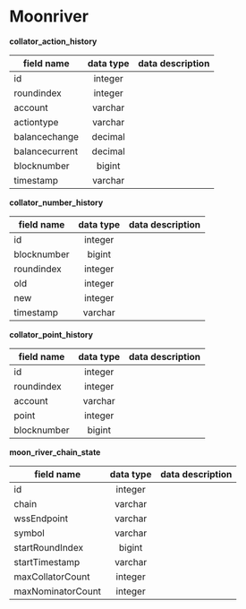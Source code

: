 # Moonriver

**collator_action_history**

| field name        | data type         | data description     |
| ------------------|:-----------------:| --------------------:|
| id                | integer           |                      |
| roundindex        | integer           |                      |
| account           | varchar           |                      |
| actiontype        | varchar           |                      |
| balancechange     | decimal           |                      |
| balancecurrent    | decimal           |                      |
| blocknumber       | bigint            |                      |
| timestamp         | varchar           |                      |


**collator_number_history**

| field name        | data type         | data description     |
| ------------------|:-----------------:| --------------------:|
| id                | integer           |                      |
| blocknumber       | bigint            |                      |
| roundindex        | integer           |                      |
| old               | integer           |                      |
| new               | integer           |                      |
| timestamp         | varchar           |                      |

**collator_point_history**

| field name        | data type         | data description     |
| ------------------|:-----------------:| --------------------:|
| id                | integer           |                      |
| roundindex        | integer           |                      |
| account           | varchar           |                      |
| point             | integer           |                      |
| blocknumber       | bigint            |                      |

**moon_river_chain_state**

| field name        | data type         | data description     |
| ------------------|:-----------------:| --------------------:|
| id                | integer           |                      |
| chain             | varchar           |                      |
| wssEndpoint       | varchar           |                      |
| symbol            | varchar           |                      |
| startRoundIndex   | bigint            |                      |
| startTimestamp    | varchar           |                      |
| maxCollatorCount  | integer           |                      |
| maxNominatorCount | integer           |                      |









